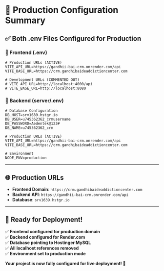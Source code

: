 # 🚀 Production Configuration Summary

## ✅ **Both .env Files Configured for Production**

### **📁 Frontend (.env)**
```properties
# Production URLs (ACTIVE)
VITE_API_URL=https://gandhii-bai-crm.onrender.com/api
VITE_BASE_URL=https://crm.gandhibaideaddictioncenter.com

# Development URLs (COMMENTED OUT)
# VITE_API_URL=http://localhost:4000/api  
# VITE_BASE_URL=http://localhost:8080
```

### **📁 Backend (server/.env)**
```properties
# Database Configuration
DB_HOST=srv1639.hstgr.io
DB_USER=u745362362_crmusername
DB_PASSWORD=Aedentek@123#
DB_NAME=u745362362_crm

# Production URLs (ACTIVE)
VITE_API_URL=https://gandhii-bai-crm.onrender.com/api
VITE_BASE_URL=https://crm.gandhibaideaddictioncenter.com

# Environment
NODE_ENV=production
```

---

## 🌐 **Production URLs**

- **Frontend Domain**: `https://crm.gandhibaideaddictioncenter.com`
- **Backend API**: `https://gandhii-bai-crm.onrender.com/api`
- **Database**: `srv1639.hstgr.io`

---

## 🎯 **Ready for Deployment!**

✅ **Frontend configured for production domain**  
✅ **Backend configured for Render.com**  
✅ **Database pointing to Hostinger MySQL**  
✅ **All localhost references removed**  
✅ **Environment set to production mode**

**Your project is now fully configured for live deployment! 🚀**
